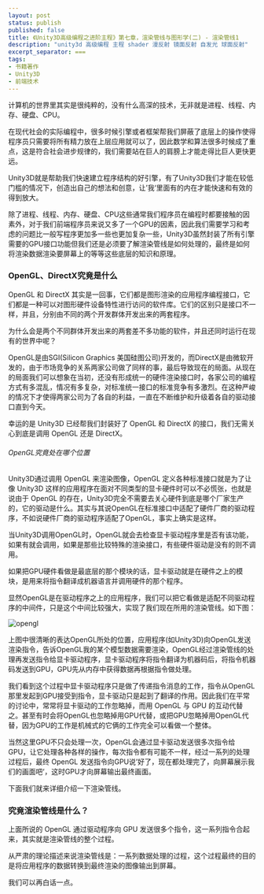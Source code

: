```yaml
---
layout: post
status: publish
published: false
title: 《Unity3D高级编程之进阶主程》第七章，渲染管线与图形学(二) - 渲染管线1
description: "unity3d 高级编程 主程 shader 漫反射 镜面反射 自发光 球面反射"
excerpt_separator: ===
tags:
- 书籍著作
- Unity3D
- 前端技术
---
```


计算机的世界里其实是很纯粹的，没有什么高深的技术，无非就是进程、线程、内存、硬盘、CPU。

在现代社会的实际编程中，很多时候引擎或者框架帮我们屏蔽了底层上的操作使得程序员只需要将所有精力放在上层应用就可以了，因此数学和算法很多时候成了重点，这是符合社会进步规律的，我们需要站在巨人的肩膀上才能走得比巨人更快更远。

Unity3D就是帮助我们快速建立程序结构的好引擎，有了Unity3D我们才能在较低门槛的情况下，创造出自己的想法和创意，让’我‘里面有的内在才能快速和有效的得到放大。

除了进程、线程、内存、硬盘、CPU这些通常我们程序员在编程时都要接触的因素外，对于我们前端程序员来说又多了一个GPU的因素，因此我们需要学习和考虑的问题比一般写程序更加多一些也更加复杂一些，Unity3D虽然封装了所有引擎需要的GPU接口功能但我们还是必须要了解渲染管线是如何处理的，最终是如何将渲染数据渲染要屏幕上的等等这些底层的知识和原理。

### OpenGL、DirectX究竟是什么

OpenGL 和 DirectX 其实是一回事，它们都是图形渲染的应用程序编程接口，它们都是一种可以对图形硬件设备特性进行访问的软件库。它们的区别只是接口不一样，并且，分别由不同的两个开发群体开发出来的两套程序。

为什么会是两个不同群体开发出来的两套差不多功能的软件，并且还同时运行在现有的世界中呢？

OpenGL是由SGI(Silicon Graphics 美国硅图公司)开发的，而DirectX是由微软开发的，由于市场竞争的关系两家公司做了同样的事，最后导致现在的局面。从现在的局面我们可以想象在当初，还没有形成统一的硬件渲染接口时，各家公司的编程方式有多混乱，情况有多复杂，对标准统一接口的标准竞争有多激烈。在这种严峻的情况下才使得两家公司为了各自的利益，一直在不断维护和升级着各自的驱动接口直到今天。

幸运的是 Unity3D 已经帮我们封装好了 OpenGL 和 DirectX 的接口，我们无需关心到底是调用 OpenGL 还是 DirectX。

###### OpenGL究竟处在哪个位置

Unity3D通过调用 OpenGL 来渲染图像，OpenGL 定义各种标准接口就是为了让像 Unity3D 这样的应用程序在面对不同类型的显卡硬件时可以不必慌张，也就是说由于 OpenGL 的存在，Unity3D完全不需要去关心硬件到底是哪个厂家生产的，它的驱动是什么。其实与其说OpenGL在标准接口中适配了硬件厂商的驱动程序，不如说硬件厂商的驱动程序适配了OpenGL，事实上确实是这样。

当Unity3D调用OpenGL时，OpenGL就会去检查显卡驱动程序里是否有该功能，如果有就会调用，如果是那些比较特殊的渲染接口，有些硬件驱动是没有的则不调用。

如果把GPU硬件看做是最底层的那个模块的话，显卡驱动就是在硬件之上的模块，是用来将指令翻译成机器语言并调用硬件的那个程序。

显然OpenGL是在驱动程序之上的应用程序，我们可以把它看做是适配不同驱动程序的中间件，只是这个中间比较强大，实现了我们现在所用的渲染管线。如下图：

![opengl](/assets/book/7/render-pipeline1.png)

上图中很清晰的表达OpenGL所处的位置，应用程序(如Unity3D)向OpenGL发送渲染指令，告诉OpenGL我的某个模型数据需要渲染，OpenGL经过渲染管线的处理再发送指令给显卡驱动程序，显卡驱动程序将指令翻译为机器码后，将指令机器码发送到GPU，GPU先从内存中获得数据再根据指令做处理。

我们看到这个过程中显卡驱动程序只是做了传递指令消息的工作，指令从OpenGL那里发起到GPU接受到指令，显卡驱动只是起到了翻译的作用。因此我们在平常的讨论中，常常将显卡驱动的工作忽略掉，而用 OpenGL 与 GPU 的互动代替之。甚至有时会将OpenGL也忽略掉用GPU代替，或把GPU忽略掉用OpenGL代替，因为GPU的工作是机械式的它俩的工作完全可以看做一个整体。

当然这里GPU不只会处理一次，OpenGL会通过显卡驱动发送很多次指令给GPU，让它处理各种各样的操作，每次指令都有可能不一样，经过一系列的处理过程后，最终 OpenGL 发送指令向GPU说’好了，现在都处理完了，向屏幕展示我们的画面吧‘，这时GPU才向屏幕输出最终画面。

下面我们就来详细介绍一下渲染管线。

### 究竟渲染管线是什么？

上面所说的 OpenGL 通过驱动程序向 GPU 发送很多个指令，这一系列指令合起来，其实就是渲染管线的整个过程。

从严肃的理论描述来说渲染管线是：一系列数据处理的过程，这个过程最终的目的是将应用程序的数据转换到最终渲染的图像输出到屏幕。

我们可以再白话一点。







